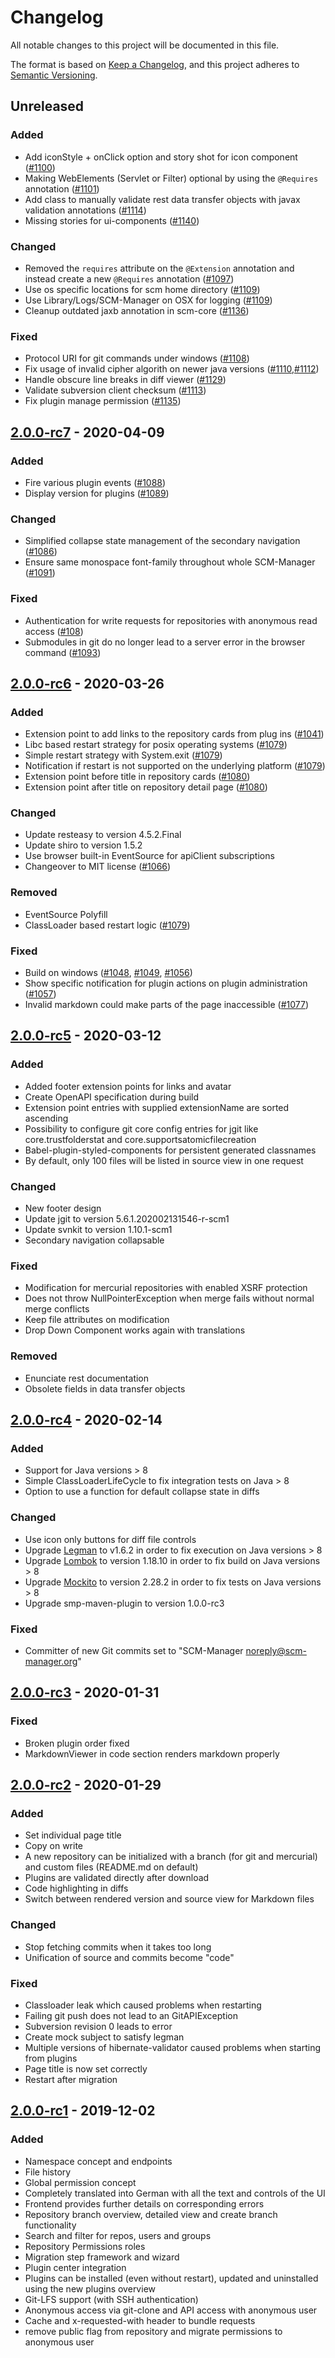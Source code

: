 # Changelog
All notable changes to this project will be documented in this file.

The format is based on [Keep a Changelog](https://keepachangelog.com/en/1.0.0/),
and this project adheres to [Semantic Versioning](https://semver.org/spec/v2.0.0.html).

## Unreleased
### Added
- Add iconStyle + onClick option and story shot for icon component ([#1100](https://github.com/scm-manager/scm-manager/pull/1100))
- Making WebElements (Servlet or Filter) optional by using the `@Requires` annotation ([#1101](https://github.com/scm-manager/scm-manager/pull/1101))
- Add class to manually validate rest data transfer objects with javax validation annotations ([#1114](https://github.com/scm-manager/scm-manager/pull/1114))
- Missing stories for ui-components ([#1140](https://github.com/scm-manager/scm-manager/pull/1140))

### Changed
- Removed the `requires` attribute on the `@Extension` annotation and instead create a new `@Requires` annotation ([#1097](https://github.com/scm-manager/scm-manager/pull/1097))
- Use os specific locations for scm home directory ([#1109](https://github.com/scm-manager/scm-manager/pull/1109))
- Use Library/Logs/SCM-Manager on OSX for logging ([#1109](https://github.com/scm-manager/scm-manager/pull/1109))
- Cleanup outdated jaxb annotation in scm-core ([#1136](https://github.com/scm-manager/scm-manager/pull/1136))

### Fixed
- Protocol URI for git commands under windows ([#1108](https://github.com/scm-manager/scm-manager/pull/1108))
- Fix usage of invalid cipher algorith on newer java versions ([#1110](https://github.com/scm-manager/scm-manager/issues/1110),[#1112](https://github.com/scm-manager/scm-manager/pull/1112))
- Handle obscure line breaks in diff viewer ([#1129](https://github.com/scm-manager/scm-manager/pull/1129))
- Validate subversion client checksum ([#1113](https://github.com/scm-manager/scm-manager/issues/1113))
- Fix plugin manage permission ([#1135](https://github.com/scm-manager/scm-manager/pull/1135))

## [2.0.0-rc7] - 2020-04-09
### Added
- Fire various plugin events ([#1088](https://github.com/scm-manager/scm-manager/pull/1088))
- Display version for plugins ([#1089](https://github.com/scm-manager/scm-manager/pull/1089))

### Changed
- Simplified collapse state management of the secondary navigation ([#1086](https://github.com/scm-manager/scm-manager/pull/1086))
- Ensure same monospace font-family throughout whole SCM-Manager ([#1091](https://github.com/scm-manager/scm-manager/pull/1091))

### Fixed
- Authentication for write requests for repositories with anonymous read access ([#108](https://github.com/scm-manager/scm-manager/pull/1081))
- Submodules in git do no longer lead to a server error in the browser command ([#1093](https://github.com/scm-manager/scm-manager/pull/1093))

## [2.0.0-rc6] - 2020-03-26
### Added
- Extension point to add links to the repository cards from plug ins ([#1041](https://github.com/scm-manager/scm-manager/pull/1041))
- Libc based restart strategy for posix operating systems ([#1079](https://github.com/scm-manager/scm-manager/pull/1079))
- Simple restart strategy with System.exit ([#1079](https://github.com/scm-manager/scm-manager/pull/1079))
- Notification if restart is not supported on the underlying platform ([#1079](https://github.com/scm-manager/scm-manager/pull/1079))
- Extension point before title in repository cards ([#1080](https://github.com/scm-manager/scm-manager/pull/1080))
- Extension point after title on repository detail page ([#1080](https://github.com/scm-manager/scm-manager/pull/1080))

### Changed
- Update resteasy to version 4.5.2.Final
- Update shiro to version 1.5.2
- Use browser built-in EventSource for apiClient subscriptions
- Changeover to MIT license ([#1066](https://github.com/scm-manager/scm-manager/pull/1066))

### Removed
- EventSource Polyfill
- ClassLoader based restart logic ([#1079](https://github.com/scm-manager/scm-manager/pull/1079))

### Fixed
- Build on windows ([#1048](https://github.com/scm-manager/scm-manager/issues/1048), [#1049](https://github.com/scm-manager/scm-manager/issues/1049), [#1056](https://github.com/scm-manager/scm-manager/pull/1056))
- Show specific notification for plugin actions on plugin administration ([#1057](https://github.com/scm-manager/scm-manager/pull/1057))
- Invalid markdown could make parts of the page inaccessible ([#1077](https://github.com/scm-manager/scm-manager/pull/1077)) 

## [2.0.0-rc5] - 2020-03-12
### Added
- Added footer extension points for links and avatar
- Create OpenAPI specification during build
- Extension point entries with supplied extensionName are sorted ascending
- Possibility to configure git core config entries for jgit like core.trustfolderstat and core.supportsatomicfilecreation
- Babel-plugin-styled-components for persistent generated classnames
- By default, only 100 files will be listed in source view in one request

### Changed
- New footer design
- Update jgit to version 5.6.1.202002131546-r-scm1
- Update svnkit to version 1.10.1-scm1
- Secondary navigation collapsable

### Fixed
- Modification for mercurial repositories with enabled XSRF protection
- Does not throw NullPointerException when merge fails without normal merge conflicts
- Keep file attributes on modification
- Drop Down Component works again with translations

### Removed
- Enunciate rest documentation
- Obsolete fields in data transfer objects

## [2.0.0-rc4] - 2020-02-14
### Added
- Support for Java versions > 8
- Simple ClassLoaderLifeCycle to fix integration tests on Java > 8
- Option to use a function for default collapse state in diffs

### Changed
- Use icon only buttons for diff file controls
- Upgrade [Legman](https://github.com/sdorra/legman) to v1.6.2 in order to fix execution on Java versions > 8
- Upgrade [Lombok](https://projectlombok.org/) to version 1.18.10 in order to fix build on Java versions > 8
- Upgrade [Mockito](https://site.mockito.org/) to version 2.28.2 in order to fix tests on Java versions > 8
- Upgrade smp-maven-plugin to version 1.0.0-rc3

### Fixed
- Committer of new Git commits set to "SCM-Manager <noreply@scm-manager.org>"

## [2.0.0-rc3] - 2020-01-31
### Fixed
- Broken plugin order fixed
- MarkdownViewer in code section renders markdown properly

## [2.0.0-rc2] - 2020-01-29
### Added
- Set individual page title
- Copy on write
- A new repository can be initialized with a branch (for git and mercurial) and custom files (README.md on default)
- Plugins are validated directly after download
- Code highlighting in diffs
- Switch between rendered version and source view for Markdown files 


### Changed
- Stop fetching commits when it takes too long
- Unification of source and commits become "code"

### Fixed
- Classloader leak which caused problems when restarting
- Failing git push does not lead to an GitAPIException
- Subversion revision 0 leads to error
- Create mock subject to satisfy legman
- Multiple versions of hibernate-validator caused problems when starting from plugins
- Page title is now set correctly
- Restart after migration

## [2.0.0-rc1] - 2019-12-02
### Added
- Namespace concept and endpoints
- File history
- Global permission concept
- Completely translated into German with all the text and controls of the UI
- Frontend provides further details on corresponding errors
- Repository branch overview, detailed view and create branch functionality
- Search and filter for repos, users and groups
- Repository Permissions roles
- Migration step framework and wizard
- Plugin center integration
- Plugins can be installed (even without restart), updated and uninstalled using the new plugins overview
- Git-LFS support (with SSH authentication)
- Anonymous access via git-clone and API access with anonymous user
- Cache and x-requested-with header to bundle requests
- remove public flag from repository and migrate permissions to anonymous user

[2.0.0-rc1]: https://github.com/scm-manager/scm-manager/releases/tag/2.0.0-rc1
[2.0.0-rc2]: https://github.com/scm-manager/scm-manager/releases/tag/2.0.0-rc2
[2.0.0-rc3]: https://github.com/scm-manager/scm-manager/releases/tag/2.0.0-rc3
[2.0.0-rc4]: https://github.com/scm-manager/scm-manager/releases/tag/2.0.0-rc4
[2.0.0-rc5]: https://github.com/scm-manager/scm-manager/releases/tag/2.0.0-rc5
[2.0.0-rc6]: https://github.com/scm-manager/scm-manager/releases/tag/2.0.0-rc6
[2.0.0-rc7]: https://github.com/scm-manager/scm-manager/releases/tag/2.0.0-rc7
